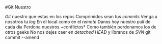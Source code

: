#Git Nuestro

*Git* nuestro que estas en los repos
Comprimidos sean tus *commits*
Venga a nosotros tu *log*
En el local como en el *remote*
Danos hoy nuestro *pull* de cada día
Perdona nuestros +conflictos*
Como también perdonamos los de otros geeks
No nos dejes caer en *detached HEAD*
y líbranos de *SVN*
git commit --amend

